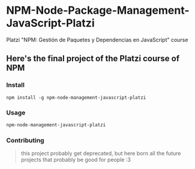 # NPM-Node-Package-Management-JavaScript-Platzi
Platzi "NPM: Gestión de Paquetes y Dependencias en JavaScript" course

## Here's the final project of the Platzi course of NPM

### Install

```npm
npm install -g npm-node-management-javascript-platzi
```

### Usage

```bash
npm-node-management-javascript-platzi
```

### Contributing

> this project probably get deprecated, but here born all the future projects that probably be good for people :3